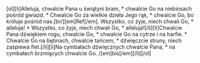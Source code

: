 [ol][li]Alleluja, chwalcie Pana u świątyni bram, * chwalcie Go na niebiosach pośród gwiazd. * Chwalcie Go za wielkie dzieła Jego rąk, * chwalcie Go, bo króluje pośród nas.[br/][em]Ref[/em]. Wszystko, co żyje, niech chwali Go, * alleluja! * Wszystko, co żyje, niech chwali Go, * alleluja![/li][li]Chwalcie Pana dźwiękiem rogu, chwalcie Go, * chwalcie Go na cytrze i na harfie. * Chwalcie Go na bębnach, chwalcie tańcem, * dźwięczcie struny, niech zaśpiewa flet.[/li][li]Na cymbałach dźwięcznych chwalcie Pana, * na cymbałach brzmiących chwalcie Go. /[em]bis[/em][/li][/ol]